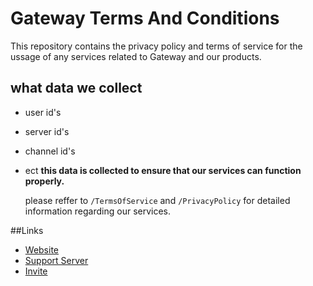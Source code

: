 # Gateway Terms And Conditions
  

This repository contains the privacy policy and terms of service for the ussage of any services related to Gateway and our products.

  


  

## what data we collect

  

+ user id's
+ server id's
+ channel id's
+ ect
**this data is collected to ensure that our services can function properly.**
  
  
  please reffer to `/TermsOfService` and `/PrivacyPolicy` for detailed information regarding our services.
  
  
##Links
+ [Website](https://www.gatewaybot.xyz)
+ [Support Server](https://discord.gg/gatewaybot)
+ [Invite](https://www.gatewaybot.xyz/invite)
